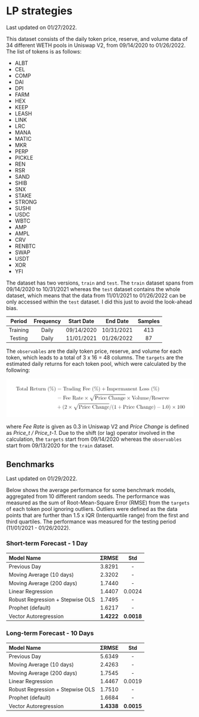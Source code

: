 # LP strategies

Last updated on 01/27/2022.

This dataset consists of the daily token price, reserve, and volume data of 34 different WETH pools in Uniswap V2, from 09/14/2020 to 01/26/2022.
The list of tokens is as follows:

- ALBT
- CEL
- COMP
- DAI
- DPI
- FARM
- HEX
- KEEP
- LEASH
- LINK
- LRC
- MANA
- MATIC
- MKR
- PERP
- PICKLE
- REN
- RSR
- SAND
- SHIB
- SNX
- STAKE
- STRONG
- SUSHI
- USDC
- WBTC
- AMP
- AMPL
- CRV
- RENBTC
- SWAP
- USDT
- XOR
- YFI

The dataset has two versions, `train` and `test`.
The `train` dataset spans from 09/14/2020 to 10/31/2021 whereas the `test` dataset contains the whole dataset, which means that the data from 11/01/2021 to 01/26/2022 can be only accessed within the `test` dataset.
I did this just to avoid the look-ahead bias.

Period | Frequency | Start Date | End Date | Samples
:--:|:--:|:--:|:--:|:--:
Training | Daily | 09/14/2020 | 10/31/2021 | 413
Testing | Daily | 11/01/2021 | 01/26/2022 | 87


The `observables` are the daily token price, reserve, and volume for each token, which leads to a total of 3 x 16 = 48 columns.
The `targets` are the estimated daily returns for each token pool, which were calculated by the following:

![formula](./formula.png)

where *Fee Rate* is given as 0.3 in Uniswap V2 and *Price Change* is defined as *Price_t / Price_t-1*.
Due to the shift (or lag) operator involved in the calculation, the `targets` start from 09/14/2020 whereas the `observables` start from 09/13/2020 for the `train` dataset.


## Benchmarks

Last updated on 01/29/2022.

Below shows the average performance for some benchmark models, aggregated from 10 different random seeds.
The performance was measured as the sum of Root-Mean-Square Error (RMSE) from the `targets` of each token pool ignoring outliers.
Outliers were defined as the data points that are further than 1.5 x IQR (Interquartile range) from the first and third quartiles.
The performance was measured for the testing period (11/01/2021 - 01/26/2022).


### Short-term Forecast - 1 Day

Model Name | ΣRMSE | Std
:--|:--:|:--:
Previous Day | 3.8291 | -
Moving Average (10 days) | 2.3202 | -
Moving Average (200 days) | 1.7440 | -
Linear Regression | 1.4407 | 0.0024
Robust Regression + Stepwise OLS | 1.7495 | -
Prophet (default) | 1.6217 | -
Vector Autoregression | **1.4222** | **0.0018**


### Long-term Forecast - 10 Days

Model Name | ΣRMSE | Std
:--|:--:|:--:
Previous Day | 5.6349 | -
Moving Average (10 days) | 2.4263 | -
Moving Average (200 days) | 1.7545 | -
Linear Regression | 1.4467 | 0.0019
Robust Regression + Stepwise OLS | 1.7510 | -
Prophet (default) | 1.6684 | -
Vector Autoregression | **1.4338** | **0.0015**
